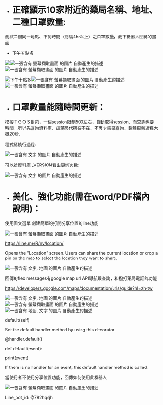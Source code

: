   - # 正確顯示10家附近的藥局名稱、地址、二種口罩數量:

測試二個同一地點、不同時間（間隔4hr以上）之口罩數量，截下機器人回傳的畫面

  - 下午五點多

![](./myMediaFolder/media/image1.png)![一張含有 螢幕擷取畫面 的圖片
自動產生的描述](./myMediaFolder/media/image2.png)![一張含有 螢幕擷取畫面
的圖片 自動產生的描述](./myMediaFolder/media/image3.png)

![](./myMediaFolder/media/image4.png)下午十點多![一張含有 螢幕擷取畫面 的圖片
自動產生的描述](./myMediaFolder/media/image5.png)![一張含有 螢幕擷取畫面
的圖片
自動產生的描述](./myMediaFolder/media/image6.png)

  - # 口罩數量能隨時間更新：

模擬ＴＧＯＳ封包，一個session限制500左右，自動取得session．而查詢也要時間．所以先查詢資料庫，這藥局代碼在不在，不再才需要查詢，整體更新過程大概20秒．

程式碼執行過程:

![一張含有 文字 的圖片 自動產生的描述](./myMediaFolder/media/image7.png)

可以從資料庫 \_VERSION看出更新次數:

![一張含有 文字 的圖片 自動產生的描述](./myMediaFolder/media/image8.png)

  - # 美化、強化功能(需在word/PDF檔內說明)：

使用圖文選單 創建簡單的打開分享位置的line功能

![一張含有 螢幕擷取畫面 的圖片 自動產生的描述](./myMediaFolder/media/image9.jpeg)

https://line.me/R/nv/location/

Opens the "Location" screen. Users can share the current location or
drop a pin on the map to select the location they want to share.

![一張含有 文字, 地圖 的圖片 自動產生的描述](./myMediaFolder/media/image10.jpeg)

回傳的flex messages有google map url
API導航跟查詢，和撥打藥局電話的功能

[<span class="underline">https://developers.google.com/maps/documentation/urls/guide?hl=zh-tw</span>](https://developers.google.com/maps/documentation/urls/guide?hl=zh-tw)

![一張含有 文字, 地圖 的圖片 自動產生的描述](./myMediaFolder/media/image11.png)![一張含有
螢幕擷取畫面 的圖片 自動產生的描述](./myMediaFolder/media/image12.png)![一張含有
地圖, 文字 的圖片 自動產生的描述](./myMediaFolder/media/image13.png)

default(self)

Set the default handler method by using this decorator.

@handler.default()

def default(event):

print(event)

If there is no handler for an event, this default handler method is
called.

當使用者不使用分享位置功能，回傳如何使用此機器人

![一張含有 螢幕擷取畫面 的圖片 自動產生的描述](./myMediaFolder/media/image14.png)

Line\_bot\_id: @782hqsjh

